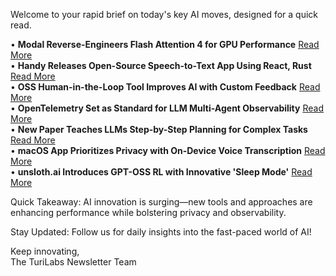 Welcome to your rapid brief on today's key AI moves, designed for a quick read.

• **Modal Reverse-Engineers Flash Attention 4 for GPU Performance** [Read More](https://modal.com/blog/reverse-engineer-flash-attention-4)  
• **Handy Releases Open-Source Speech-to-Text App Using React, Rust** [Read More](https://handy.computer/)  
• **OSS Human-in-the-Loop Tool Improves AI with Custom Feedback** [Read More](https://twitter.com/simonfarshid/status/1971789867618390243)  
• **OpenTelemetry Set as Standard for LLM Multi-Agent Observability** [Read More](https://signoz.io/blog/llm-observability-opentelemetry/)  
• **New Paper Teaches LLMs Step-by-Step Planning for Complex Tasks** [Read More](https://arxiv.org/abs/2509.13351)  
• **macOS App Prioritizes Privacy with On-Device Voice Transcription** [Read More](https://github.com/cydanix/whisperclip)  
• **unsloth.ai Introduces GPT-OSS RL with Innovative 'Sleep Mode'** [Read More](https://docs.unsloth.ai/new/gpt-oss-reinforcement-learning)

Quick Takeaway: AI innovation is surging—new tools and approaches are enhancing performance while bolstering privacy and observability.

Stay Updated: Follow us for daily insights into the fast-paced world of AI!

Keep innovating,  
The TuriLabs Newsletter Team